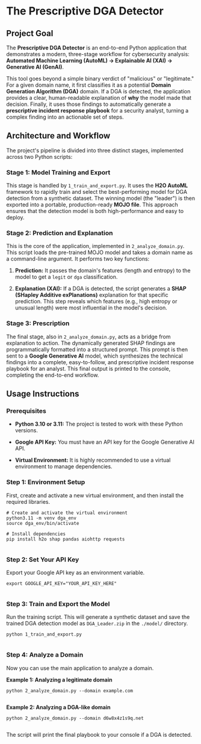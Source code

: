 # The Prescriptive DGA Detector

## Project Goal

The **Prescriptive DGA Detector** is an end-to-end Python application that demonstrates a modern, three-stage workflow for cybersecurity analysis: **Automated Machine Learning (AutoML) -> Explainable AI (XAI) -> Generative AI (GenAI)**.

This tool goes beyond a simple binary verdict of "malicious" or "legitimate." For a given domain name, it first classifies it as a potential **Domain Generation Algorithm (DGA)** domain. If a DGA is detected, the application provides a clear, human-readable explanation of **why** the model made that decision. Finally, it uses those findings to automatically generate a **prescriptive incident response playbook** for a security analyst, turning a complex finding into an actionable set of steps.

## Architecture and Workflow

The project's pipeline is divided into three distinct stages, implemented across two Python scripts:

### Stage 1: Model Training and Export

This stage is handled by `1_train_and_export.py`. It uses the **H2O AutoML** framework to rapidly train and select the best-performing model for DGA detection from a synthetic dataset. The winning model (the "leader") is then exported into a portable, production-ready **MOJO file**. This approach ensures that the detection model is both high-performance and easy to deploy.

### Stage 2: Prediction and Explanation

This is the core of the application, implemented in `2_analyze_domain.py`. This script loads the pre-trained MOJO model and takes a domain name as a command-line argument. It performs two key functions:

1. **Prediction:** It passes the domain's features (length and entropy) to the model to get a `legit` or `dga` classification.

2. **Explanation (XAI):** If a DGA is detected, the script generates a **SHAP (SHapley Additive exPlanations)** explanation for that specific prediction. This step reveals which features (e.g., high entropy or unusual length) were most influential in the model's decision.

### Stage 3: Prescription

The final stage, also in `2_analyze_domain.py`, acts as a bridge from explanation to action. The dynamically generated SHAP findings are programmatically formatted into a structured prompt. This prompt is then sent to a **Google Generative AI** model, which synthesizes the technical findings into a complete, easy-to-follow, and prescriptive incident response playbook for an analyst. This final output is printed to the console, completing the end-to-end workflow.

## Usage Instructions

### Prerequisites

* **Python 3.10 or 3.11:** The project is tested to work with these Python versions.

* **Google API Key:** You must have an API key for the Google Generative AI API.

* **Virtual Environment:** It is highly recommended to use a virtual environment to manage dependencies.

### Step 1: Environment Setup

First, create and activate a new virtual environment, and then install the required libraries.

```
# Create and activate the virtual environment
python3.11 -m venv dga_env
source dga_env/bin/activate

# Install dependencies
pip install h2o shap pandas aiohttp requests


```

### Step 2: Set Your API Key

Export your Google API key as an environment variable.

```
export GOOGLE_API_KEY="YOUR_API_KEY_HERE"


```

### Step 3: Train and Export the Model

Run the training script. This will generate a synthetic dataset and save the trained DGA detection model as `DGA_Leader.zip` in the `./model/` directory.

```
python 1_train_and_export.py


```

### Step 4: Analyze a Domain

Now you can use the main application to analyze a domain.

**Example 1: Analyzing a legitimate domain**

```
python 2_analyze_domain.py --domain example.com


```

**Example 2: Analyzing a DGA-like domain**

```
python 2_analyze_domain.py --domain d6w8x4z1s9q.net


```

The script will print the final playbook to your console if a DGA is detected.
